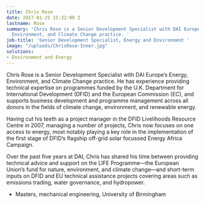 ```yaml
---
title: Chris Rose
date: 2017-01-25 15:32:00 Z
lastname: Rose
summary: 'Chris Rose is a Senior Development Specialist with DAI Europe’s Energy,
  Environment, and Climate Change practice. '
job-title: 'Senior Development Specialist, Energy and Environment '
image: "/uploads/ChrisRose-Inner.jpg"
solutions:
- Environment and Energy
---
```


Chris Rose is a Senior Development Specialist with DAI Europe’s Energy, Environment, and Climate Change practice. He has experience providing technical expertise on programmes funded by the U.K. Department for International Development (DFID) and the European Commission (EC), and supports business development and programme management across all donors in the fields of climate change, environment, and renewable energy.

Having cut his teeth as a project manager in the DFID Livelihoods Resource Centre in 2007, managing a number of projects, Chris now focuses on one access to energy, most notably playing a key role in the implementation of the first stage of DFID’s flagship off-grid solar focussed Energy Africa Campaign.

Over the past five years at DAI, Chris has shared his time between providing technical advice and support on the LIFE Programme—the European Union’s fund for nature, environment, and climate change—and short-term inputs on DFID and EU technical assistance projects covering areas such as emissions trading, water governance, and hydropower.

* Masters, mechanical engineering, University of Birmingham